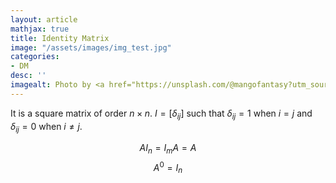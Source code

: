 ```yaml
---
layout: article
mathjax: true
title: Identity Matrix
image: "/assets/images/img_test.jpg"
categories:
- DM
desc: '' 
imagealt: Photo by <a href="https://unsplash.com/@mangofantasy?utm_source=unsplash&utm_medium=referral&utm_content=creditCopyText">Tim Johnson</a> on <a href="https://unsplash.com/s/photos/logic?utm_source=unsplash&utm_medium=referral&utm_content=creditCopyText">Unsplash</a>
---
```


It is a square matrix of order $n \times n$.
$I = [\delta_{ij}]$ such that $\delta_{ij} = 1$ when $i=j$ and $\delta_{ij} = 0$ when $i \neq j$.

$$AI_n = I_mA = A$$
$$A^0 = I_n$$